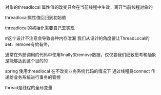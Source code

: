 对象的threadlocal  属性值的改变只会在当前线程中生效，离开当前线程对象的

threadlocal属性值回归到初始值

threadlocal的初始化需要自己去实现


#这个设计不注意会导致各种内存泄漏
我们从设计的角度要让ThreadLocal的set、remove有始有终，

通常在外部调用的代码中使用finally来remove数据，仅仅要我们细致思考和抽象是能够达到这个目的的


spring  使用threadlocal  在不改变业务系统代码的情况下 
通过线程将connect  传递给业务系统进行事务的管控

thread是线程的全局变量